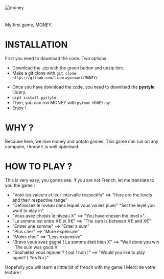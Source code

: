 ![money](https://user-images.githubusercontent.com/106342136/170593911-5990295b-52b1-4e3d-be0d-31729020d350.png)
# 
 My first game, MONEY.
 
 # INSTALLATION
 First you need to download the code.
 Two options :
 * Download the .zip with the green button and unzip him.
 * Make a git clone with `git clone https://github.com/lionrayonnant/MONEY/`
 - Once you have download the code, you need to download the **pystyle** library.
 - `pip3 install pystyle`
 - Then, you can run MONEY with `python MONEY.py`
 - Enjoy !
 
 # WHY ?
 Because here, we love money and potato games. This game can run on any computer, I know it is well optimised.

# HOW TO PLAY ?
This is very easy, you gonna see.
If you are not French, let me translate to you the game :

- "Voici les valeurs et leur intervalle respectifs" ==> "Here are the levels and their respective range"
- "Définissez le niveau dans lequel vous voulez jouer" "Set the level you want to play in"
- "Vous avez choisis le niveau X" ==> "You have chosen the level x"
- "La somme est entre X€ et X€" ==> "The sum is between X€ and X€"
- "Entrer une somme" ==> "Enter a sum"
- "Plus cher" ==> "More expensive"
- "Moins cher" ==> "Less expensive"
- "Bravo vous avez gagné ! La somme était bien X" ==> "Well done you win ! The sum was good X
- "Souhaitez vous rejouer ? ( oui / non )" ==> "Would you like to play again? ( Yes No )"

Hopefully you will learn a litttle bit of french with my game !
Merci de votre lecture !
